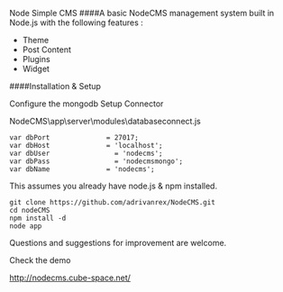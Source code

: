 Node Simple CMS
####A basic NodeCMS management system built in Node.js with the following features :

* Theme
* Post Content
* Plugins
* Widget

####Installation & Setup

Configure the mongodb Setup Connector

NodeCMS\app\server\modules\databaseconnect.js

```
var dbPort              = 27017;
var dbHost              = 'localhost';
var dbUser  	          = 'nodecms';
var dbPass		          = 'nodecmsmongo';
var dbName              = 'nodecms';

```

This assumes you already have node.js & npm installed.
```
git clone https://github.com/adrivanrex/NodeCMS.git
cd nodeCMS
npm install -d
node app
```


Questions and suggestions for improvement are welcome.

Check the demo 

http://nodecms.cube-space.net/





